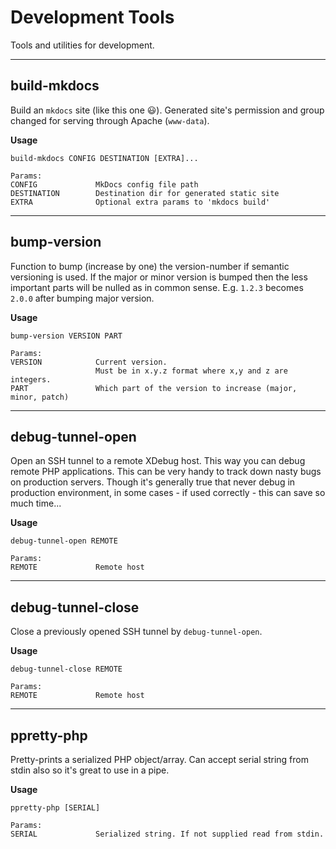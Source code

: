 # Development Tools

Tools and utilities for development.

---

## build-mkdocs

Build an `mkdocs` site (like this one :smiley:).
Generated site's permission and group changed for serving through Apache (`www-data`).

**Usage**

```
build-mkdocs CONFIG DESTINATION [EXTRA]...

Params:
CONFIG             MkDocs config file path
DESTINATION        Destination dir for generated static site
EXTRA              Optional extra params to 'mkdocs build'
```

---

## bump-version

Function to bump (increase by one) the version-number if semantic versioning is used.
If the major or minor version is bumped then the less important parts will be nulled as in common sense.
E.g. `1.2.3` becomes `2.0.0` after bumping major version.

**Usage**

```
bump-version VERSION PART

Params:
VERSION            Current version.
                   Must be in x.y.z format where x,y and z are integers.
PART               Which part of the version to increase (major, minor, patch)
```

---

## debug-tunnel-open

Open an SSH tunnel to a remote XDebug host. This way you can debug remote PHP applications.
This can be very handy to track down nasty bugs on production servers.
Though it's generally true that never debug in production environment, in some cases - if used correctly - this can save so much time...

**Usage**

```
debug-tunnel-open REMOTE

Params:
REMOTE             Remote host
```

---

## debug-tunnel-close

Close a previously opened SSH tunnel by `debug-tunnel-open`.

**Usage**

```
debug-tunnel-close REMOTE

Params:
REMOTE             Remote host
```

---

## ppretty-php

Pretty-prints a serialized PHP object/array. Can accept serial string from stdin also so it's great to use in a pipe.

**Usage**

```
ppretty-php [SERIAL]

Params:
SERIAL             Serialized string. If not supplied read from stdin.
```
